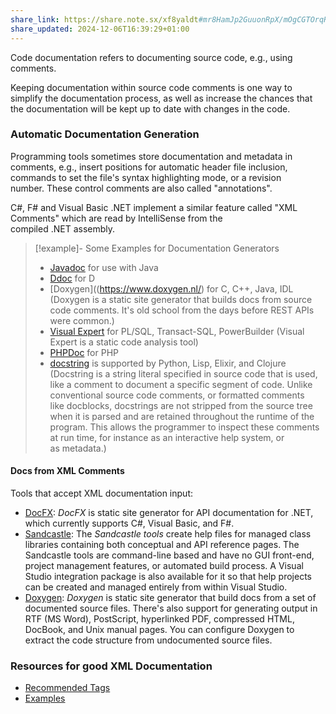 ```yaml
---
share_link: https://share.note.sx/xf8yaldt#mr8HamJp2GuuonRpX/mOgCGTOrqRYEnchdlntXT3AyA
share_updated: 2024-12-06T16:39:29+01:00
---
```

Code documentation refers to documenting source code, e.g., using comments.

Keeping documentation within source code comments is one way to simplify the documentation process, as well as increase the chances that the documentation will be kept up to date with changes in the code.

### Automatic Documentation Generation

Programming tools sometimes store documentation and metadata in comments, e.g., insert positions for automatic header file inclusion, commands to set the file's syntax highlighting mode, or a revision number. These control comments are also called "annotations". 

C#, F# and Visual Basic .NET implement a similar feature called "XML Comments" which are read by IntelliSense from the compiled .NET assembly.

> [!example]- Some Examples for Documentation Generators
> - [Javadoc](https://docs.oracle.com/javase/8/docs/technotes/tools/windows/javadoc.html) for use with Java
> - [Ddoc](https://dlang.org/spec/ddoc.html) for D
> - [Doxygen]((https://www.doxygen.nl/) for C, C++, Java, IDL (Doxygen is a static site generator that builds docs from source code comments. It's old school from the days before REST APIs were common.)
> - [Visual Expert](https://www.visual-expert.com/) for PL/SQL, Transact-SQL, PowerBuilder (Visual Expert is a static code analysis tool)
> - [PHPDoc](https://phpdoc.org/) for PHP
> - [docstring](https://datascientest.com/de/docstring-was-ist-das-wozu-dient-es) is supported by Python, Lisp, Elixir, and Clojure (Docstring is a string literal specified in source code that is used, like a comment to document a specific segment of code. Unlike conventional source code comments, or formatted comments like docblocks, docstrings are not stripped from the source tree when it is parsed and are retained throughout the runtime of the program. This allows the programmer to inspect these comments at run time, for instance as an interactive help system, or as metadata.)

#### Docs from XML Comments

Tools that accept XML documentation input:
- [DocFX](https://dotnet.github.io/docfx/): _DocFX_ is static site generator for API documentation for .NET, which currently supports C#, Visual Basic, and F#. 
- [Sandcastle](https://github.com/EWSoftware/SHFB): The _Sandcastle tools_ create help files for managed class libraries containing both conceptual and API reference pages. The Sandcastle tools are command-line based and have no GUI front-end, project management features, or automated build process. A Visual Studio integration package is also available for it so that help projects can be created and managed entirely from within Visual Studio.
- [Doxygen](https://github.com/doxygen/doxygen): _Doxygen_ is static site generator that build docs from a set of documented source files. There's also support for generating output in RTF (MS Word), PostScript, hyperlinked PDF, compressed HTML, DocBook, and Unix manual pages. You can configure Doxygen to extract the code structure from undocumented source files.

### Resources for good XML Documentation

- [Recommended Tags](https://learn.microsoft.com/en-us/dotnet/csharp/language-reference/xmldoc/recommended-tags)
- [Examples](https://learn.microsoft.com/en-us/dotnet/csharp/language-reference/xmldoc/examples)


